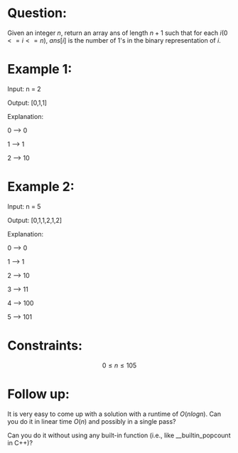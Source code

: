 # Question:

Given an integer $n$, return an array ans of length $n + 1$ such that for each $i (0 <= i <= n)$, $ans[i]$ is the number of 1's in the binary representation of $i$.

# Example 1:

Input: n = 2

Output: [0,1,1]

Explanation:

0 --> 0

1 --> 1

2 --> 10
 

# Example 2:

Input: n = 5

Output: [0,1,1,2,1,2]

Explanation:

0 --> 0

1 --> 1

2 --> 10

3 --> 11

4 --> 100

5 --> 101


# Constraints:

$$0 \leq n \leq 105$$

# Follow up:

It is very easy to come up with a solution with a runtime of $O(n log n)$. Can you do it in linear time $O(n)$ and possibly in a single pass?

Can you do it without using any built-in function (i.e., like __builtin_popcount in C++)?

